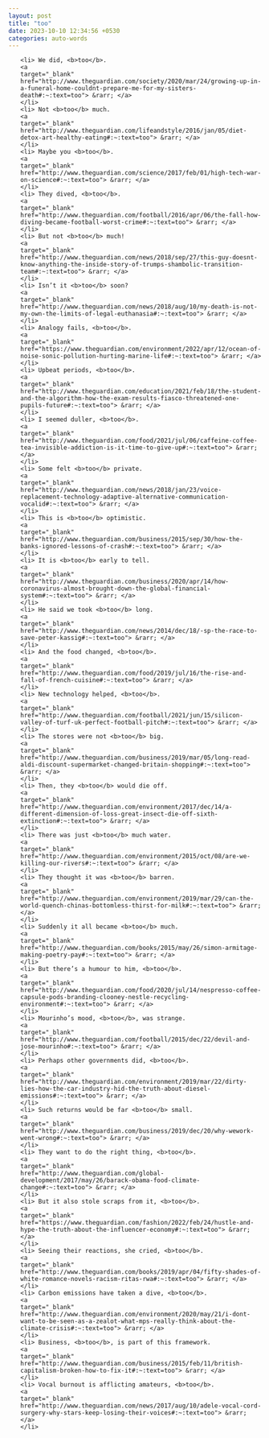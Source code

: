 ```yaml
---
layout: post
title: "too"
date: 2023-10-10 12:34:56 +0530
categories: auto-words
---
```

<ol>

    <li> We did, <b>too</b>.
    <a 
    target="_blank" 
    href="http://www.theguardian.com/society/2020/mar/24/growing-up-in-a-funeral-home-couldnt-prepare-me-for-my-sisters-death#:~:text=too"> &rarr; </a>
    </li>
    <li> Not <b>too</b> much.
    <a 
    target="_blank" 
    href="http://www.theguardian.com/lifeandstyle/2016/jan/05/diet-detox-art-healthy-eating#:~:text=too"> &rarr; </a>
    </li>
    <li> Maybe you <b>too</b>.
    <a 
    target="_blank" 
    href="http://www.theguardian.com/science/2017/feb/01/high-tech-war-on-science#:~:text=too"> &rarr; </a>
    </li>
    <li> They dived, <b>too</b>.
    <a 
    target="_blank" 
    href="http://www.theguardian.com/football/2016/apr/06/the-fall-how-diving-became-football-worst-crime#:~:text=too"> &rarr; </a>
    </li>
    <li> But not <b>too</b> much!
    <a 
    target="_blank" 
    href="http://www.theguardian.com/news/2018/sep/27/this-guy-doesnt-know-anything-the-inside-story-of-trumps-shambolic-transition-team#:~:text=too"> &rarr; </a>
    </li>
    <li> Isn’t it <b>too</b> soon?
    <a 
    target="_blank" 
    href="http://www.theguardian.com/news/2018/aug/10/my-death-is-not-my-own-the-limits-of-legal-euthanasia#:~:text=too"> &rarr; </a>
    </li>
    <li> Analogy fails, <b>too</b>.
    <a 
    target="_blank" 
    href="https://www.theguardian.com/environment/2022/apr/12/ocean-of-noise-sonic-pollution-hurting-marine-life#:~:text=too"> &rarr; </a>
    </li>
    <li> Upbeat periods, <b>too</b>.
    <a 
    target="_blank" 
    href="http://www.theguardian.com/education/2021/feb/18/the-student-and-the-algorithm-how-the-exam-results-fiasco-threatened-one-pupils-future#:~:text=too"> &rarr; </a>
    </li>
    <li> I seemed duller, <b>too</b>.
    <a 
    target="_blank" 
    href="http://www.theguardian.com/food/2021/jul/06/caffeine-coffee-tea-invisible-addiction-is-it-time-to-give-up#:~:text=too"> &rarr; </a>
    </li>
    <li> Some felt <b>too</b> private.
    <a 
    target="_blank" 
    href="http://www.theguardian.com/news/2018/jan/23/voice-replacement-technology-adaptive-alternative-communication-vocalid#:~:text=too"> &rarr; </a>
    </li>
    <li> This is <b>too</b> optimistic.
    <a 
    target="_blank" 
    href="http://www.theguardian.com/business/2015/sep/30/how-the-banks-ignored-lessons-of-crash#:~:text=too"> &rarr; </a>
    </li>
    <li> It is <b>too</b> early to tell.
    <a 
    target="_blank" 
    href="http://www.theguardian.com/business/2020/apr/14/how-coronavirus-almost-brought-down-the-global-financial-system#:~:text=too"> &rarr; </a>
    </li>
    <li> He said we took <b>too</b> long.
    <a 
    target="_blank" 
    href="http://www.theguardian.com/news/2014/dec/18/-sp-the-race-to-save-peter-kassig#:~:text=too"> &rarr; </a>
    </li>
    <li> And the food changed, <b>too</b>.
    <a 
    target="_blank" 
    href="http://www.theguardian.com/food/2019/jul/16/the-rise-and-fall-of-french-cuisine#:~:text=too"> &rarr; </a>
    </li>
    <li> New technology helped, <b>too</b>.
    <a 
    target="_blank" 
    href="http://www.theguardian.com/football/2021/jun/15/silicon-valley-of-turf-uk-perfect-football-pitch#:~:text=too"> &rarr; </a>
    </li>
    <li> The stores were not <b>too</b> big.
    <a 
    target="_blank" 
    href="http://www.theguardian.com/business/2019/mar/05/long-read-aldi-discount-supermarket-changed-britain-shopping#:~:text=too"> &rarr; </a>
    </li>
    <li> Then, they <b>too</b> would die off.
    <a 
    target="_blank" 
    href="http://www.theguardian.com/environment/2017/dec/14/a-different-dimension-of-loss-great-insect-die-off-sixth-extinction#:~:text=too"> &rarr; </a>
    </li>
    <li> There was just <b>too</b> much water.
    <a 
    target="_blank" 
    href="http://www.theguardian.com/environment/2015/oct/08/are-we-killing-our-rivers#:~:text=too"> &rarr; </a>
    </li>
    <li> They thought it was <b>too</b> barren.
    <a 
    target="_blank" 
    href="http://www.theguardian.com/environment/2019/mar/29/can-the-world-quench-chinas-bottomless-thirst-for-milk#:~:text=too"> &rarr; </a>
    </li>
    <li> Suddenly it all became <b>too</b> much.
    <a 
    target="_blank" 
    href="http://www.theguardian.com/books/2015/may/26/simon-armitage-making-poetry-pay#:~:text=too"> &rarr; </a>
    </li>
    <li> But there’s a humour to him, <b>too</b>.
    <a 
    target="_blank" 
    href="http://www.theguardian.com/food/2020/jul/14/nespresso-coffee-capsule-pods-branding-clooney-nestle-recycling-environment#:~:text=too"> &rarr; </a>
    </li>
    <li> Mourinho’s mood, <b>too</b>, was strange.
    <a 
    target="_blank" 
    href="http://www.theguardian.com/football/2015/dec/22/devil-and-jose-mourinho#:~:text=too"> &rarr; </a>
    </li>
    <li> Perhaps other governments did, <b>too</b>.
    <a 
    target="_blank" 
    href="http://www.theguardian.com/environment/2019/mar/22/dirty-lies-how-the-car-industry-hid-the-truth-about-diesel-emissions#:~:text=too"> &rarr; </a>
    </li>
    <li> Such returns would be far <b>too</b> small.
    <a 
    target="_blank" 
    href="http://www.theguardian.com/business/2019/dec/20/why-wework-went-wrong#:~:text=too"> &rarr; </a>
    </li>
    <li> They want to do the right thing, <b>too</b>.
    <a 
    target="_blank" 
    href="http://www.theguardian.com/global-development/2017/may/26/barack-obama-food-climate-change#:~:text=too"> &rarr; </a>
    </li>
    <li> But it also stole scraps from it, <b>too</b>.
    <a 
    target="_blank" 
    href="https://www.theguardian.com/fashion/2022/feb/24/hustle-and-hype-the-truth-about-the-influencer-economy#:~:text=too"> &rarr; </a>
    </li>
    <li> Seeing their reactions, she cried, <b>too</b>.
    <a 
    target="_blank" 
    href="http://www.theguardian.com/books/2019/apr/04/fifty-shades-of-white-romance-novels-racism-ritas-rwa#:~:text=too"> &rarr; </a>
    </li>
    <li> Carbon emissions have taken a dive, <b>too</b>.
    <a 
    target="_blank" 
    href="http://www.theguardian.com/environment/2020/may/21/i-dont-want-to-be-seen-as-a-zealot-what-mps-really-think-about-the-climate-crisis#:~:text=too"> &rarr; </a>
    </li>
    <li> Business, <b>too</b>, is part of this framework.
    <a 
    target="_blank" 
    href="http://www.theguardian.com/business/2015/feb/11/british-capitalism-broken-how-to-fix-it#:~:text=too"> &rarr; </a>
    </li>
    <li> Vocal burnout is afflicting amateurs, <b>too</b>.
    <a 
    target="_blank" 
    href="http://www.theguardian.com/news/2017/aug/10/adele-vocal-cord-surgery-why-stars-keep-losing-their-voices#:~:text=too"> &rarr; </a>
    </li>